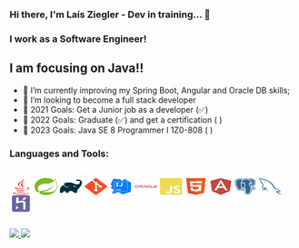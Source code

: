 ### Hi there, I'm Laís Ziegler - Dev in training... 👋
### I work as a Software Engineer!


## I am focusing on Java!!

- 🔭 I’m currently improving my Spring Boot, Angular and Oracle DB skills;
- 🧠 I’m looking to become a full stack developer
- 🥅 2021 Goals: Get a Junior job as a developer (✅)
- 🥅 2022 Goals: Graduate (✅) and get a certification (  )
- 🥅 2023 Goals: Java SE 8 Programmer I 1Z0-808 (  )


### Languages and Tools:
<div style="display: inline_block"><br>
  <img align="center" alt="laiszig's GitHub" height="30" width="40" src="https://raw.githubusercontent.com/devicons/devicon/master/icons/java/java-plain.svg">
  <img align="center" alt="laiszig's GitHub" height="30" width="40" src="https://github.com/devicons/devicon/blob/master/icons/spring/spring-original.svg">
  <img align="center" alt="laiszig's GitHub" height="30" width="40" src="https://github.com/devicons/devicon/blob/master/icons/gradle/gradle-plain.svg">
  <img align="center" alt="laiszig's GitHub" height="30" width="40" src="https://github.com/devicons/devicon/blob/master/icons/git/git-plain.svg">
  <img align="center" alt="laiszig's GitHub" height="30" width="40" src="https://github.com/devicons/devicon/blob/master/icons/intellij/intellij-plain.svg">
  <img align="center" alt="laiszig's GitHu" height="30" width="40" src="https://raw.githubusercontent.com/devicons/devicon/1119b9f84c0290e0f0b38982099a2bd027a48bf1/icons/oracle/oracle-original.svg">
  <img align="center" alt="laiszig's GitHub" height="30" width="40" src="https://raw.githubusercontent.com/devicons/devicon/master/icons/javascript/javascript-plain.svg">
  <img align="center" alt="laiszig's GitHub" height="30" width="40" src="https://raw.githubusercontent.com/devicons/devicon/master/icons/html5/html5-original.svg">
  <img align="center" alt="laiszig's GitHub" height="30" width="40" src="https://github.com/devicons/devicon/blob/master/icons/angularjs/angularjs-plain.svg">
  <img align="center" alt="laiszig's GitHub" height="30" width="40" src="https://github.com/devicons/devicon/blob/master/icons/postgresql/postgresql-plain.svg">
  <img align="center" alt="laiszig's GitHub" height="30" width="40" src="https://github.com/devicons/devicon/blob/master/icons/mysql/mysql-plain.svg">
  <img align="center" alt="laiszig's GitHub" height="30" width="40" src="https://github.com/devicons/devicon/blob/master/icons/heroku/heroku-plain.svg">

</div>

##

<div>
  <a href="https://github.com/laiszig">
  <img height="151em" src="https://github-readme-stats.vercel.app/api?username=laiszig&show_icons=true&theme=blue-green&include_all_commits=true&count_private=true"/>
  <img height="151em" src="https://github-readme-stats.vercel.app/api/top-langs/?username=laiszig&theme=blue-green&layout=compact&langs_count=20"/>   
</div>

[linkedin]: https://www.linkedin.com/in/lais-ziegler-4a4880101/
